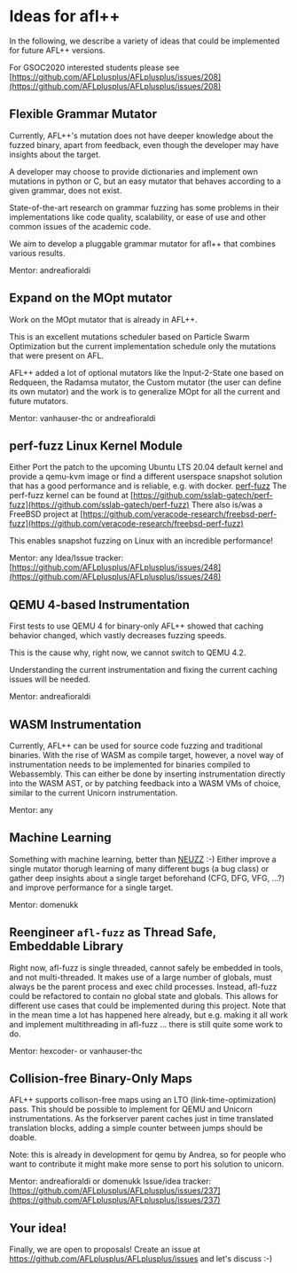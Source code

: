 # Ideas for afl++

In the following, we describe a variety of ideas that could be implemented
for future AFL++ versions.

For GSOC2020 interested students please see
[https://github.com/AFLplusplus/AFLplusplus/issues/208](https://github.com/AFLplusplus/AFLplusplus/issues/208)

## Flexible Grammar Mutator

Currently, AFL++'s mutation does not have deeper knowledge about the fuzzed
binary, apart from feedback, even though the developer may have insights
about the target.

A developer may choose to provide dictionaries and implement own mutations
in python or C, but an easy mutator that behaves according to a given grammar,
does not exist.

State-of-the-art research on grammar fuzzing has some problems in their
implementations like code quality, scalability, or ease of use and other
common issues of the academic code.

We aim to develop a pluggable grammar mutator for afl++ that combines
various results.

Mentor: andreafioraldi 

## Expand on the MOpt mutator

Work on the MOpt mutator that is already in AFL++.

This is an excellent mutations scheduler based on Particle Swarm
Optimization but the current implementation schedule only the mutations
that were present on AFL.

AFL++ added a lot of optional mutators like the Input-2-State one based
on Redqueen, the Radamsa mutator, the Custom mutator (the user can define
its own mutator) and the work is to generalize MOpt for all the current
and future mutators.

Mentor: vanhauser-thc or andreafioraldi

## perf-fuzz Linux Kernel Module

Either Port the patch to the upcoming Ubuntu LTS 20.04 default kernel
and provide a qemu-kvm image or find a different userspace snapshot
solution that has a good performance and is reliable, e.g. with docker.
[perf-fuzz](https://gts3.org/assets/papers/2017/xu:os-fuzz.pdf)
The perf-fuzz kernel can be found at [https://github.com/sslab-gatech/perf-fuzz](https://github.com/sslab-gatech/perf-fuzz)
There also is/was a FreeBSD project at [https://github.com/veracode-research/freebsd-perf-fuzz](https://github.com/veracode-research/freebsd-perf-fuzz)

This enables snapshot fuzzing on Linux with an incredible performance!

Mentor: any
Idea/Issue tracker: [https://github.com/AFLplusplus/AFLplusplus/issues/248](https://github.com/AFLplusplus/AFLplusplus/issues/248)

## QEMU 4-based Instrumentation

First tests to use QEMU 4 for binary-only AFL++ showed that caching behavior
changed, which vastly decreases fuzzing speeds.

This is the cause why, right now, we cannot switch to QEMU 4.2.

Understanding the current instrumentation and fixing the current caching
issues will be needed.

Mentor: andreafioraldi

## WASM Instrumentation

Currently, AFL++ can be used for source code fuzzing and traditional binaries.
With the rise of WASM as compile target, however, a novel way of
instrumentation needs to be implemented for binaries compiled to Webassembly.
This can either be done by inserting instrumentation directly into the
WASM AST, or by patching feedback into a WASM VMs of choice, similar to
the current Unicorn instrumentation.

Mentor: any

## Machine Learning

Something with machine learning, better than [NEUZZ](https://github.com/dongdongshe/neuzz) :-)
Either improve a single mutator thorugh learning of many different bugs
(a bug class) or gather deep insights about a single target beforehand
(CFG, DFG, VFG, ...?) and improve performance for a single target.

Mentor: domenukk

## Reengineer `afl-fuzz` as Thread Safe, Embeddable Library

Right now, afl-fuzz is single threaded, cannot safely be embedded in tools,
and not multi-threaded. It makes use of a large number of globals, must always
be the parent process and exec child processes. 
Instead, afl-fuzz could be refactored to contain no global state and globals.
This allows for different use cases that could be implemented during this
project.
Note that in the mean time a lot has happened here already, but e.g. making
it all work and implement multithreading in afl-fuzz ... there is still quite
some work to do.

Mentor: hexcoder- or vanhauser-thc

## Collision-free Binary-Only Maps

AFL++ supports collison-free maps using an LTO (link-time-optimization) pass.
This should be possible to implement for QEMU and Unicorn instrumentations.
As the forkserver parent caches just in time translated translation blocks,
adding a simple counter between jumps should be doable.

Note: this is already in development for qemu by Andrea, so for people who
want to contribute it might make more sense to port his solution to unicorn.

Mentor: andreafioraldi or domenukk
Issue/idea tracker: [https://github.com/AFLplusplus/AFLplusplus/issues/237](https://github.com/AFLplusplus/AFLplusplus/issues/237)

## Your idea!

Finally, we are open to proposals!
Create an issue at https://github.com/AFLplusplus/AFLplusplus/issues and let's discuss :-)

